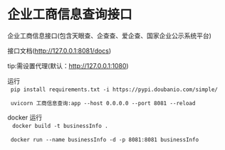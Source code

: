 # 企业工商信息查询接口

企业工商信息接口(包含天眼查、企查查、爱企查、国家企业公示系统平台)

接口文档(http://127.0.0.1:8081/docs)

tip:需设置代理(默认：http://127.0.0.1:1080)

运行  
` ` `
pip install requirements.txt -i https://pypi.doubanio.com/simple/
` ` `
  
` ` `
uvicorn 工商信息查询:app --host 0.0.0.0 --port 8081 --reload
` ` `  

docker 运行  
` ` `
docker build -t businessInfo .
` ` `  
  
` ` `
docker run --name businessInfo -d -p 8081:8081 businessInfo
` ` `
